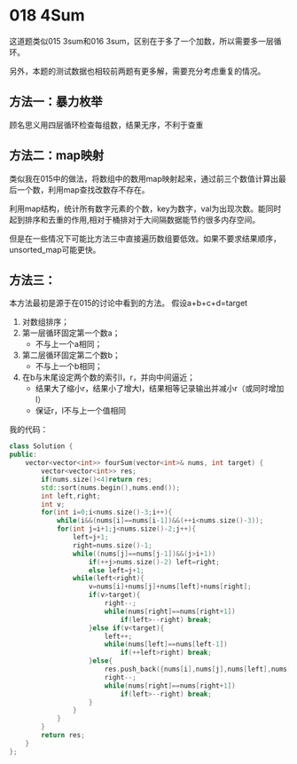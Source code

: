 # 018 4Sum

这道题类似015 3sum和016 3sum，区别在于多了一个加数，所以需要多一层循环。

另外，本题的测试数据也相较前两题有更多解，需要充分考虑重复的情况。

## 方法一：暴力枚举

顾名思义用四层循环检查每组数，结果无序，不利于查重

## 方法二：map映射

类似我在015中的做法，将数组中的数用map映射起来，通过前三个数值计算出最后一个数，利用map查找改数存不存在。

利用map结构，统计所有数字元素的个数，key为数字，val为出现次数。能同时起到排序和去重的作用,相对于桶排对于大间隔数据能节约很多内存空间。

但是在一些情况下可能比方法三中直接遍历数组要低效。如果不要求结果顺序，unsorted_map可能更快。

## 方法三：

本方法最初是源于在015的讨论中看到的方法。
假设a+b+c+d=target

 1. 对数组排序；
 2. 第一层循环固定第一个数a；
    - 不与上一个a相同；
 3. 第二层循环固定第二个数b；
    - 不与上一个b相同；
 4. 在b与末尾设定两个数的索引l，r，并向中间逼近；
    - 结果大了缩小r，结果小了增大l，结果相等记录输出并减小r（或同时增加l）
    - 保证r，l不与上一个值相同

我的代码：

```cpp
class Solution {
public:
    vector<vector<int>> fourSum(vector<int>& nums, int target) {
        vector<vector<int>> res;
        if(nums.size()<4)return res;
        std::sort(nums.begin(),nums.end());
        int left,right;
        int v;
        for(int i=0;i<nums.size()-3;i++){
            while(i&&(nums[i]==nums[i-1])&&(++i<nums.size()-3));
            for(int j=i+1;j<nums.size()-2;j++){
                left=j+1;
                right=nums.size()-1;
                while((nums[j]==nums[j-1])&&(j>i+1))
                    if(++j>nums.size()-2) left=right;
                    else left=j+1;
                while(left<right){
                    v=nums[i]+nums[j]+nums[left]+nums[right];
                    if(v>target){
                        right--;
                        while(nums[right]==nums[right+1])
                            if(left>--right) break;
                    }else if(v<target){
                        left++;
                        while(nums[left]==nums[left-1]) 
                            if(++left>right) break;
                    }else{
                        res.push_back({nums[i],nums[j],nums[left],nums[right]});
                        right--;
                        while(nums[right]==nums[right+1])
                            if(left>--right) break;
                    }
                }
            }
        }
        return res;
    }
};
```
